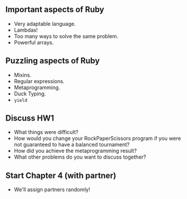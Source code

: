---
---
Important aspects of Ruby
-------------------------

* Very adaptable language.
* Lambdas!
* Too many ways to solve the same problem.
* Powerful arrays.

Puzzling aspects of Ruby
------------------------

* Mixins.
* Regular expressions.
* Metaprogramming.
* Duck Typing.
* `yield`

Discuss HW1
-----------

* What things were difficult?
* How would you change your RockPaperScissors program if you were
  not guaranteed to have a balanced tournament?
* How did you achieve the metaprogramming result?
* What other problems do you want to discuss together?

Start Chapter 4 (with partner)
------------------------------

* We'll assign partners randomly!
